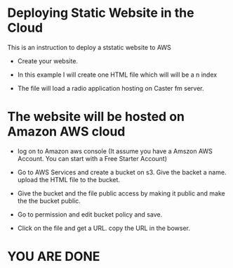 # Deploying Static Website in the Cloud

 This is an instruction to deploy a ststatic website to AWS
 
 * Create your website. 
 
 * In this example I will create one HTML file which will will be a n index

 * The file will load a radio application hosting on Caster fm server.
 
 
 
 # The website will be hosted on Amazon AWS cloud
 
 * log on to Amazon aws console (It assume you have a Amszon AWS Account. 
 You can start with a Free Starter Account)
 
 * Go to AWS Services and create a bucket on s3. Give the backet a name.
 upload the HTML file to the bucket.
 

 
 * Give the bucket and the file public access by making it public and make the the bucket public.
 
 * Go to permission and edit bucket policy and save.
 
 * Click on the file and get a URL. copy the URL in the bowser.
 
 # YOU ARE DONE
 
 
 
 
 
 
 
 
 


 


